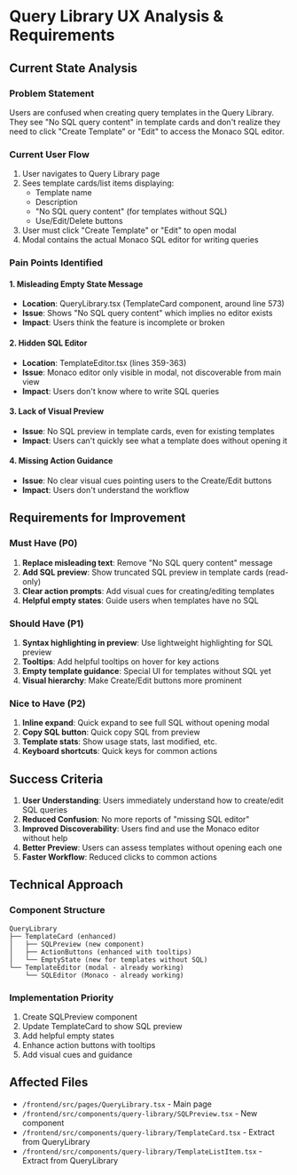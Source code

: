 # Query Library UX Analysis & Requirements

## Current State Analysis

### Problem Statement
Users are confused when creating query templates in the Query Library. They see "No SQL query content" in template cards and don't realize they need to click "Create Template" or "Edit" to access the Monaco SQL editor.

### Current User Flow
1. User navigates to Query Library page
2. Sees template cards/list items displaying:
   - Template name
   - Description
   - "No SQL query content" (for templates without SQL)
   - Use/Edit/Delete buttons
3. User must click "Create Template" or "Edit" to open modal
4. Modal contains the actual Monaco SQL editor for writing queries

### Pain Points Identified

#### 1. Misleading Empty State Message
- **Location**: QueryLibrary.tsx (TemplateCard component, around line 573)
- **Issue**: Shows "No SQL query content" which implies no editor exists
- **Impact**: Users think the feature is incomplete or broken

#### 2. Hidden SQL Editor
- **Location**: TemplateEditor.tsx (lines 359-363)
- **Issue**: Monaco editor only visible in modal, not discoverable from main view
- **Impact**: Users don't know where to write SQL queries

#### 3. Lack of Visual Preview
- **Issue**: No SQL preview in template cards, even for existing templates
- **Impact**: Users can't quickly see what a template does without opening it

#### 4. Missing Action Guidance
- **Issue**: No clear visual cues pointing users to the Create/Edit buttons
- **Impact**: Users don't understand the workflow

## Requirements for Improvement

### Must Have (P0)
1. **Replace misleading text**: Remove "No SQL query content" message
2. **Add SQL preview**: Show truncated SQL preview in template cards (read-only)
3. **Clear action prompts**: Add visual cues for creating/editing templates
4. **Helpful empty states**: Guide users when templates have no SQL

### Should Have (P1)
1. **Syntax highlighting in preview**: Use lightweight highlighting for SQL preview
2. **Tooltips**: Add helpful tooltips on hover for key actions
3. **Empty template guidance**: Special UI for templates without SQL yet
4. **Visual hierarchy**: Make Create/Edit buttons more prominent

### Nice to Have (P2)
1. **Inline expand**: Quick expand to see full SQL without opening modal
2. **Copy SQL button**: Quick copy SQL from preview
3. **Template stats**: Show usage stats, last modified, etc.
4. **Keyboard shortcuts**: Quick keys for common actions

## Success Criteria

1. **User Understanding**: Users immediately understand how to create/edit SQL queries
2. **Reduced Confusion**: No more reports of "missing SQL editor"
3. **Improved Discoverability**: Users find and use the Monaco editor without help
4. **Better Preview**: Users can assess templates without opening each one
5. **Faster Workflow**: Reduced clicks to common actions

## Technical Approach

### Component Structure
```
QueryLibrary
├── TemplateCard (enhanced)
│   ├── SQLPreview (new component)
│   ├── ActionButtons (enhanced with tooltips)
│   └── EmptyState (new for templates without SQL)
└── TemplateEditor (modal - already working)
    └── SQLEditor (Monaco - already working)
```

### Implementation Priority
1. Create SQLPreview component
2. Update TemplateCard to show SQL preview
3. Add helpful empty states
4. Enhance action buttons with tooltips
5. Add visual cues and guidance

## Affected Files
- `/frontend/src/pages/QueryLibrary.tsx` - Main page
- `/frontend/src/components/query-library/SQLPreview.tsx` - New component
- `/frontend/src/components/query-library/TemplateCard.tsx` - Extract from QueryLibrary
- `/frontend/src/components/query-library/TemplateListItem.tsx` - Extract from QueryLibrary